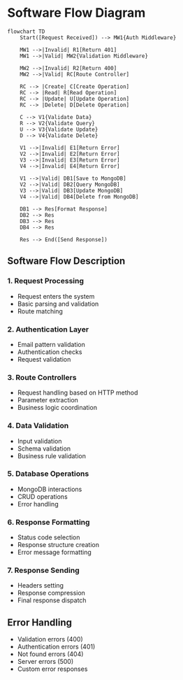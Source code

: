 # Software Flow Diagram

```mermaid
flowchart TD
    Start([Request Received]) --> MW1{Auth Middleware}
    
    MW1 -->|Invalid| R1[Return 401]
    MW1 -->|Valid| MW2{Validation Middleware}
    
    MW2 -->|Invalid| R2[Return 400]
    MW2 -->|Valid| RC[Route Controller]
    
    RC --> |Create| C[Create Operation]
    RC --> |Read| R[Read Operation]
    RC --> |Update| U[Update Operation]
    RC --> |Delete| D[Delete Operation]
    
    C --> V1{Validate Data}
    R --> V2{Validate Query}
    U --> V3{Validate Update}
    D --> V4{Validate Delete}
    
    V1 -->|Invalid| E1[Return Error]
    V2 -->|Invalid| E2[Return Error]
    V3 -->|Invalid| E3[Return Error]
    V4 -->|Invalid| E4[Return Error]
    
    V1 -->|Valid| DB1[Save to MongoDB]
    V2 -->|Valid| DB2[Query MongoDB]
    V3 -->|Valid| DB3[Update MongoDB]
    V4 -->|Valid| DB4[Delete from MongoDB]
    
    DB1 --> Res[Format Response]
    DB2 --> Res
    DB3 --> Res
    DB4 --> Res
    
    Res --> End([Send Response])
```

## Software Flow Description

### 1. Request Processing
- Request enters the system
- Basic parsing and validation
- Route matching

### 2. Authentication Layer
- Email pattern validation
- Authentication checks
- Request validation

### 3. Route Controllers
- Request handling based on HTTP method
- Parameter extraction
- Business logic coordination

### 4. Data Validation
- Input validation
- Schema validation
- Business rule validation

### 5. Database Operations
- MongoDB interactions
- CRUD operations
- Error handling

### 6. Response Formatting
- Status code selection
- Response structure creation
- Error message formatting

### 7. Response Sending
- Headers setting
- Response compression
- Final response dispatch

## Error Handling
- Validation errors (400)
- Authentication errors (401)
- Not found errors (404)
- Server errors (500)
- Custom error responses 